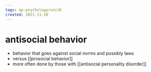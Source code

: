 ```yaml
---
tags: ap-psychology/unit6 
created: 2021-11-10
---
```


# antisocial behavior

- behavior that goes against social norms and possibly laws
- versus [[prosocial behavior]]
- more often done by those with [[antisocial personality disorder]]

<!---->
